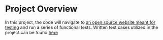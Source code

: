 # Project Overview

In this project, the code will navigate to [an open source website meant for testing](https://magento.softwaretestingboard.com/) and run a series of functional tests. Written test cases utilized in the project can be found [here](TODO)
